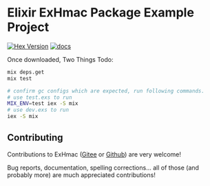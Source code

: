 # Elixir ExHmac Package Example Project

[![Hex Version](https://img.shields.io/hexpm/v/exhmac.svg)](https://hex.pm/packages/exhmac) [![docs](https://img.shields.io/badge/docs-hexpm-blue.svg)](https://hexdocs.pm/exhmac/)

Once downloaded, Two Things Todo: 

```bash
mix deps.get
mix test
```
```bash
# confirm gc configs which are expected, run following commands.
# use test.exs to run
MIX_ENV=test iex -S mix
# use dev.exs to run
iex -S mix
```
## Contributing
Contributions to ExHmac ([Gitee](https://gitee.com/lizhaochao/exhmac) or [Github](https://github.com/lizhaochao/exhmac)) are very welcome!

Bug reports, documentation, spelling corrections... all of those (and probably more) are much appreciated contributions!

